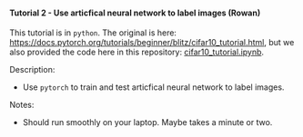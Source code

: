 #### Tutorial 2 - Use articfical neural network to label images (Rowan)

This tutorial is in `python`. The original is here: https://docs.pytorch.org/tutorials/beginner/blitz/cifar10_tutorial.html, but we also provided the code here in this repository: [cifar10_tutorial.ipynb](cifar10_tutorial.ipynb).

Description:

- Use `pytorch` to train and test articfical neural network to label images.

Notes:

- Should run smoothly on your laptop. Maybe takes a minute or two.